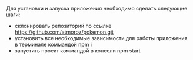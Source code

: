 Для установки и запуска приложения необходимо сделать следующие шаги:

 - склонировать репозиторий по ссылке https://github.com/atmoroz/pokemon.git
 - установить все необходимые зависимости для работы приложения в терминале коммандой npm i
 - запустить проект коммандой в консоли npm start 